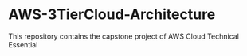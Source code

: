 # AWS-3TierCloud-Architecture
This repository contains the capstone project of AWS Cloud Technical Essential
